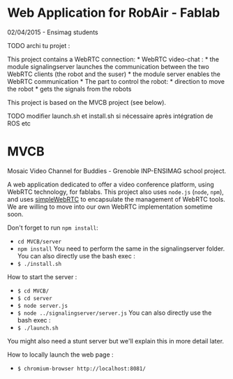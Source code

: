 
Web Application for RobAir - Fablab
====
02/04/2015 - Ensimag students


TODO archi tu projet :

This project contains a WebRTC connection:
	* WebRTC video-chat : 
		* the module signalingserver launches the communication between the two WebRTC clients (the robot and the suser)
		* the module server enables the WebRTC communication
	* The part to control the robot:
		* direction to move the robot
		* gets the signals from the robots

This project is based on the MVCB project (see below).

TODO modifier launch.sh et install.sh si nécessaire après intégration de ROS etc

MVCB
====

Mosaic Video Channel for Buddies -
Grenoble INP-ENSIMAG school project.

A web application dedicated to offer a video conference platform, using WebRTC technology, for fablabs.
This project also uses `node.js` (`node`, `npm`), and uses [simpleWebRTC](https://github.com/HenrikJoreteg/SimpleWebRTC) to encapsulate the management of WebRTC tools. We are willing to move into our own WebRTC implementation sometime soon.

Don't forget to run `npm install`:
* `cd MVCB/server`
* `npm install`
You need to perform the same in the signalingserver folder. You can also directly use the bash exec :
* `$ ./install.sh`

How to start the server :
* `$ cd MVCB/`
* `$ cd server`
* `$ node server.js`
* `$ node ../signalingserver/server.js`
You can also directly use the bash exec :
* `$ ./launch.sh`

You might also need a stunt server but we'll explain this in more detail later.

How to locally launch the web page :
* `$ chromium-browser http://localhost:8081/`

